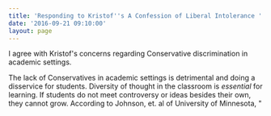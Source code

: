 ```yaml
---
title: 'Responding to Kristof''s A Confession of Liberal Intolerance '
date: '2016-09-21 09:10:00'
layout: page
---
```

I agree with Kristof's concerns regarding Conservative discrimination in academic settings. 

The lack of Conservatives in academic settings is detrimental and doing a disservice for students. Diversity of thought in the classroom is *essential* for learning. If students do not meet controversy or ideas besides their own, they cannot grow. According to Johnson, et. al of University of Minnesota, "